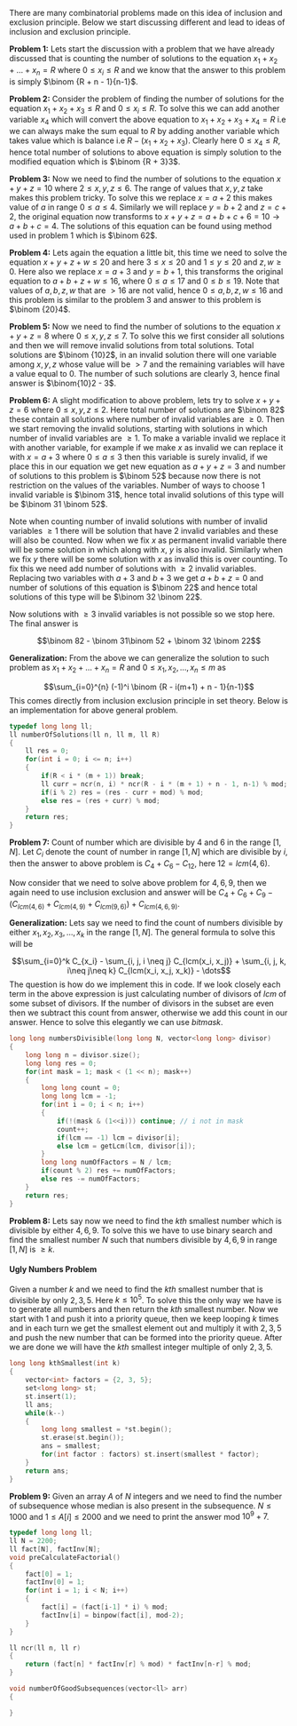 There are many combinatorial problems made on this idea of inclusion and exclusion principle. Below we start discussing different and lead to ideas of inclusion and exclusion principle.

**Problem 1:** Lets start the discussion with a problem that we have already discussed that is counting the number of solutions to the equation $x_1 + x_2 + \dots + x_n = R$ where $0 \leq x_i \leq R$ and we know that the answer to this problem is simply $\binom {R + n - 1}{n-1}$. 

**Problem 2:** Consider the problem of finding the number of solutions for the equation $x_1 + x_2 + x_3 \leq R$ and $0 \leq x_i \leq R$. To solve this we can add another variable $x_4$ which will convert the above equation to $x_1 + x_2 + x_3 + x_4 = R$ i.e we can always make the sum equal to $R$ by adding another variable which takes value which is balance i.e $R - (x_1 + x_2 + x_3)$. Clearly here $0 \leq x_4 \leq R$, hence total number of solutions to above equation is simply solution to the modified equation which is $\binom {R + 3}3$.

**Problem 3:** Now we need to find the number of solutions to the equation $x + y + z = 10$ where $2 \leq x, y, z \leq 6$. The range of values that $x, y, z$ take makes this problem tricky. To solve this we replace $x = a + 2$ this makes value of $a$ in range $0 \leq a \leq 4$. Similarly we will replace $y = b + 2$ and $z = c + 2$, the original equation now transforms to $x + y + z = a + b + c + 6 = 10 \rightarrow a + b + c = 4$. The solutions of this equation can be found using method used in problem $1$ which is $\binom 62$.

**Problem 4:** Lets again the equation a little bit, this time we need to solve the equation $x + y + z + w \leq 20$ and here $3 \leq x \leq 20$ and $1 \leq y \leq 20$ and $z, w \geq 0$. Here also we replace $x = a + 3$ and $y = b + 1$, this transforms the original equation to $a + b + z + w \leq 16$, where $0 \leq a \leq 17$ and $0 \leq b \leq 19$. Note that values of $a, b, z, w$ that are $\gt 16$ are not valid, hence $0 \leq a, b, z, w \leq 16$ and this problem is similar to the problem $3$ and answer to this problem is $\binom {20}4$.

**Problem 5:** Now we need to find the number of solutions to the equation $x + y + z = 8$ where $0 \leq x, y, z \leq 7$. To solve this we first consider all solutions and then we will remove invalid solutions from total solutions. Total solutions are $\binom {10}2$, in an invalid solution there will one variable among $x, y, z$ whose value will be $\gt 7$ and the remaining variables will have a value equal to $0$. The number of such solutions are clearly $3$, hence final answer is $\binom{10}2 - 3$.

**Problem 6:** A slight modification to above problem, lets try to solve $x + y + z = 6$ where $0 \leq x, y, z \leq 2$. Here total number of solutions are $\binom 82$ these contain all solutions where number of invalid variables are $\geq 0$. Then we start removing the invalid solutions, starting with solutions in which number of invalid variables are $\geq 1$. To make a variable invalid we replace it with another variable, for example if we make $x$ as invalid we can replace it with $x = a + 3$ where $0 \leq a \leq 3$ then this variable is surely invalid, if we place this in our equation we get new equation as $a + y + z = 3$ and number of solutions to this problem is $\binom 52$ because now there is not restriction on the values of the variables. Number of ways to choose $1$ invalid variable is $\binom 31$, hence total invalid solutions of this type will be $\binom 31 \binom 52$.

Note when counting number of invalid solutions with number of invalid variables $\geq 1$ there will be solution that have $2$ invalid variables and these will also be counted. Now when we fix $x$ as permanent invalid variable there will be some solution in which along with $x$, $y$ is also invalid. Similarly when we fix $y$ there will be some solution with $x$ as invalid this is over counting. To fix this we need add number of solutions with $\geq 2$ invalid variables. Replacing two variables with $a + 3$ and $b + 3$ we get $a + b + z = 0$ and number of solutions of this equation is $\binom 22$ and hence total solutions of this type will be $\binom 32 \binom 22$.

Now solutions with $\geq 3$ invalid variables is not possible so we stop here. The final answer is

$$\binom 82 - \binom 31\binom 52 + \binom 32 \binom 22$$

**Generalization:** From the above we can generalize the solution to such problem as $x_1 + x_2 + \dots + x_n = R$ and $0 \leq x_1, x_2, \dots, x_n \leq m$ as 

$$\sum_{i=0}^{n} (-1)^i \binom {R - i(m+1) + n - 1}{n-1}$$
This comes directly from inclusion exclusion principle in set theory. Below is an implementation for above general problem.

```c++
typedef long long ll;
ll numberOfSolutions(ll n, ll m, ll R)
{
	ll res = 0;
	for(int i = 0; i <= n; i++)
	{
		if(R < i * (m + 1)) break;
		ll curr = ncr(n, i) * ncr(R - i * (m + 1) + n - 1, n-1) % mod;
		if(i % 2) res = (res - curr + mod) % mod;
		else res = (res + curr) % mod;
	}
	return res;
}
```

**Problem 7:** Count of number which are divisible by $4$ and $6$ in the range $[1, N]$. Let $C_i$ denote the count of number in range $[1, N]$ which are divisible by $i$, then the answer to above problem is $C_4 + C_6 - C_{12}$, here $12 = lcm(4, 6)$.

Now consider that we need to solve above problem for $4, 6, 9$, then we again need to use inclusion exclusion
and answer will be $C_4 + C_6 + C_9 - (C_{lcm(4, 6)} + C_{lcm(4, 9)} + C_{lcm(9, 6)}) + C_{lcm(4, 6, 9)}$.

**Generalization:** Lets say we need to find the count of numbers divisible by either $x_1, x_2, x_3, \dots, x_k$ in the range $[1, N]$. The general formula to solve this will be 

$$\sum_{i=0}^k C_{x_i} - \sum_{i, j, i \neq j} C_{lcm(x_i, x_j)} + \sum_{i, j, k, i\neq j\neq k} C_{lcm(x_i, x_j, x_k)} - \dots$$
The question is how do we implement this in code. If we look closely each term in the above expression is just calculating number of divisors of $lcm$ of some subset of divisors. If the number of divisors in the subset are even then we subtract this count from answer, otherwise we add this count in our answer. Hence to solve this elegantly we can use *bitmask*.

```c++
long long numbersDivisible(long long N, vector<long long> divisor)
{
	long long n = divisor.size();
	long long res = 0;
	for(int mask = 1; mask < (1 << n); mask++)
	{
		long long count = 0;
		long long lcm = -1;
		for(int i = 0; i < n; i++)
		{
			if(!(mask & (1<<i))) continue; // i not in mask
			count++;
			if(lcm == -1) lcm = divisor[i];
			else lcm = getLcm(lcm, divisor[i]);
		}
		long long numOfFactors = N / lcm;
		if(count % 2) res += numOfFactors;
		else res -= numOfFactors;
	}
	return res;
}
```

**Problem 8:** Lets say now we need to find the $kth$ smallest number which is divisible by either $4, 6, 9$. To solve this we have to use binary search and find the smallest number $N$ such that numbers divisible by $4, 6, 9$ in range $[1, N]$ is $\geq k$.
#### Ugly Numbers Problem
Given a number $k$ and we need to find the $kth$ smallest number that is divisible by only $2, 3, 5$. Here $k \leq 10^5$. To solve this the only way we have is to generate all numbers and then return the $kth$ smallest number. Now we start with $1$ and push it into a priority queue, then we keep looping $k$ times and in each turn we get the smallest element out and multiply it with $2, 3, 5$ and push the new number that can be formed into the priority queue. After we are done we will have the $kth$ smallest integer multiple of only $2, 3, 5$.

```c++
long long kthSmallest(int k)
{
	vector<int> factors = {2, 3, 5};
	set<long long> st;
	st.insert(1);
	ll ans;
	while(k--)
	{
		long long smallest = *st.begin();
		st.erase(st.begin());
		ans = smallest;
		for(int factor : factors) st.insert(smallest * factor);
	}
	return ans;
}
```

**Problem 9:** Given an array $A$ of $N$ integers and we need to find the number of subsequence whose median is also present in the subsequence. $N \leq 1000$ and $1 \leq A[i] \leq 2000$ and we need to print the answer mod $10^9+7$.

```c++
typedef long long ll;
ll N = 2200;
ll fact[N], factInv[N];
void preCalculateFactorial()
{
	fact[0] = 1;
	factInv[0] = 1;
	for(int i = 1; i < N; i++)
	{
		fact[i] = (fact[i-1] * i) % mod;
		factInv[i] = binpow(fact[i], mod-2);
	}
}

ll ncr(ll n, ll r)
{
	return (fact[n] * factInv[r] % mod) * factInv[n-r] % mod;
}

void numberOfGoodSubsequences(vector<ll> arr)
{

}
```